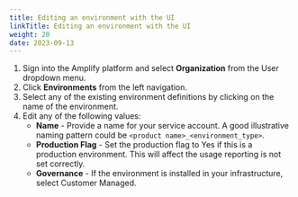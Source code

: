 ```yaml
---
title: Editing an environment with the UI
linkTitle: Editing an environment with the UI
weight: 20
date: 2023-09-13
---
```

1. Sign into the Amplify platform and select **Organization** from the User dropdown menu.
2. Click **Environments** from the left navigation.
3. Select any of the existing environment definitions by clicking on the name of the environment.
4. Edit any of the following values:
    * **Name** - Provide a name for your service account. A good illustrative naming pattern could be `<product name>_<environment_type>`.
    * **Production Flag** - Set the production flag to Yes if this is a production environment. This will affect the usage reporting is not set correctly.
    * **Governance** - If the environment is installed in your infrastructure, select Customer Managed.
